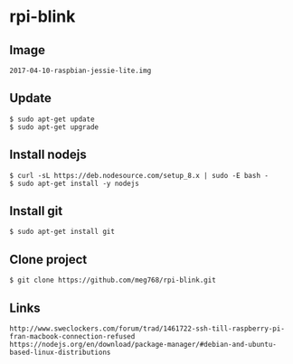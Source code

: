 # rpi-blink

## Image
	2017-04-10-raspbian-jessie-lite.img

## Update
	$ sudo apt-get update
	$ sudo apt-get upgrade

## Install nodejs
	$ curl -sL https://deb.nodesource.com/setup_8.x | sudo -E bash -
	$ sudo apt-get install -y nodejs

## Install git
	$ sudo apt-get install git

## Clone project
	$ git clone https://github.com/meg768/rpi-blink.git

## Links
	http://www.sweclockers.com/forum/trad/1461722-ssh-till-raspberry-pi-fran-macbook-connection-refused
	https://nodejs.org/en/download/package-manager/#debian-and-ubuntu-based-linux-distributions
